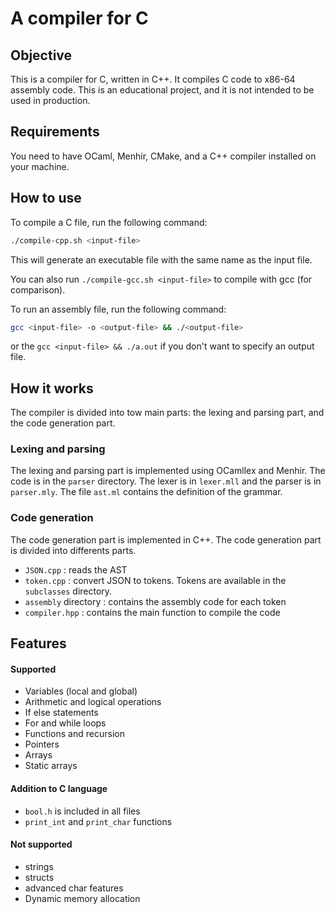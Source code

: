 # A compiler for C

## Objective

This is a compiler for C, written in C++. It compiles C code to x86-64 assembly code. This is an educational project, and it is not intended to be used in production.

## Requirements

You need to have OCaml, Menhir, CMake, and a C++ compiler installed on your machine.

## How to use

To compile a C file, run the following command:

```bash
./compile-cpp.sh <input-file>
```

This will generate an executable file with the same name as the input file.

You can also run `./compile-gcc.sh <input-file>` to compile with gcc (for comparison).

To run an assembly file, run the following command:

```bash
gcc <input-file> -o <output-file> && ./<output-file>
```

or the `gcc <input-file> && ./a.out` if you don't want to specify an output file.


## How it works

The compiler is divided into tow main parts: the lexing and parsing part, and the code generation part.

### Lexing and parsing

The lexing and parsing part is implemented using OCamllex and Menhir. 
The code is in the `parser` directory. The lexer is in `lexer.mll` and the parser is in `parser.mly`. The file `ast.ml` contains the definition of the grammar.

### Code generation

The code generation part is implemented in C++. The code generation part is divided into differents parts.

- `JSON.cpp` : reads the AST
- `token.cpp` : convert JSON to tokens. Tokens are available in the `subclasses` directory.
- `assembly` directory : contains the assembly code for each token
- `compiler.hpp` : contains the main function to compile the code

## Features

#### Supported
- Variables (local and global)
- Arithmetic and logical operations
- If else statements
- For and while loops
- Functions and recursion
- Pointers
- Arrays
- Static arrays

#### Addition to C language
- `bool.h` is included in all files
- `print_int` and `print_char` functions

#### Not supported
- strings
- structs
- advanced char features
- Dynamic memory allocation